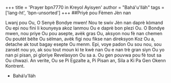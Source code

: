 +++
title = 'Prayer bpn7770 in Kreyol Ayisyen'
author = "Bahá'u'lláh"
tags = ['lang-ht', 'bpn-unsorted']
+++
##Priyè pou Fèmen Jèn nan 


Lwanj pou Ou, O Senyè Bondye mwen! Nou te swiv Jèn nan daprè kòmand Ou epi nou fini li kounyeya akoz lanmou Ou e daprè bon plezi Ou. O Bondye mwen, nou priye Ou pou asepte, avèk gras Ou, aksyon nou fè nan chemen Ou poutèt bèlte Ou sèlman, avèk figi nou fikse nan direksyon Koz Ou a, detache ak tout bagay esepte Ou menm. Epi, voye padon Ou sou nou, sou zansèt nou yo, ak sou tout moun ki te kwè nan Ou e nan trè gran siyn Ou yo nan pi pisan, pi gloriye Revelasyon Ou sa a. Ou gen pouvwa pou fè tout sa Ou chwazi. An verite, Ou se Pi Egzalte a, Pi Pisan an, Sila a Ki Pa Gen Okenn Kontrent.
- Bahá’u’lláh
